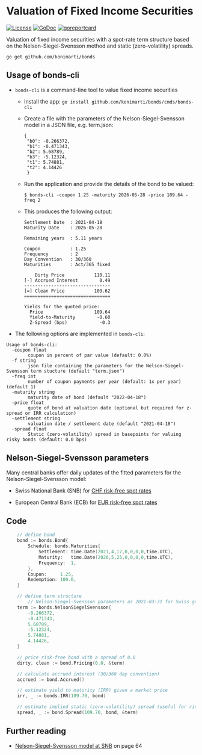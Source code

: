 # Valuation of Fixed Income Securities

[![License](http://img.shields.io/badge/license-MIT-red.svg?style=flat)](https://github.com/konimarti/bonds/blob/master/LICENSE)
[![GoDoc](https://godoc.org/github.com/konimarti/observer?status.svg)](https://godoc.org/github.com/konimarti/bonds)
[![goreportcard](https://goreportcard.com/badge/github.com/konimarti/observer)](https://goreportcard.com/report/github.com/konimarti/bonds)

Valuation of fixed income securities with a spot-rate term structure based on the Nelson-Siegel-Svensson method and static (zero-volatility) spreads.

```go get github.com/konimarti/bonds```


## Usage of bonds-cli 

* ```bonds-cli``` is a command-line tool to value fixed income securities

  - Install the app: ```go install github.com/konimarti/bonds/cmds/bonds-cli```

  - Create a file with the parameters of the Nelson-Siegel-Svensson model in a JSON file, e.g. term.json: 
    ```
	{
	 "b0": -0.266372,
	 "b1": -0.471343,
	 "b2": 5.68789,            
	 "b3": -5.12324,           
	 "t1": 5.74881,            
	 "t2": 4.14426             
	 }
    ```

  - Run the application and provide the details of the bond to be valued:
    ```
    $ bonds-cli -coupon 1.25 -maturity 2026-05-28 -price 109.64 -freq 2
    ```

  - This produces the following output:
    ```
    Settlement Date  : 2021-04-18
    Maturity Date    : 2026-05-28

    Remaining years  : 5.11 years

    Coupon           : 1.25
    Frequency        : 2
    Day Convention   : 30/360
    Maturities       : Act/365 fixed

        Dirty Price           110.11
    [-] Accrued Interest        0.49
    --------------------------------
    [=] Clean Price           109.62
    ================================

    Yields for the quoted price:
      Price                   109.64
      Yield-to-Maturity        -0.60
      Z-Spread (bps)            -0.3
    ```

* The following options are implemented in ```bonds-cli```:
```
Usage of bonds-cli:
  -coupon float
    	coupon in percent of par value (default: 0.0%)
  -f string
    	json file containing the parameters for the Nelson-Siegel-Svensson term stucture (default "term.json")
  -freq int
    	number of coupon payments per year (default: 1x per year) (default 1)
  -maturity string
    	maturity date of bond (default "2022-04-18")
  -price float
    	quote of bond at valuation date (optional but required for z-spread or IRR calculation)
  -settlement string
    	valuation date / settlement date (default "2021-04-18")
  -spread float
    	Static (zero-volatility) spread in basepoints for valuing risky bonds (default: 0.0 bps)
```

## Nelson-Siegel-Svensson parameters 

Many central banks offer daily updates of the fitted parameters for the Nelson-Siegel-Svensson model:

* Swiss National Bank (SNB) for [CHF risk-free spot rates](https://data.snb.ch/en/topics/ziredev#!/cube/rendopar)

* European Central Bank (ECB) for [EUR risk-free spot rates](https://www.ecb.europa.eu/stats/financial_markets_and_interest_rates/euro_area_yield_curves/html/index.en.html)


## Code
```go
	// define bond
	bond := bonds.Bond{
		Schedule: bonds.Maturities{
			Settlement: time.Date(2021,4,17,0,0,0,0,time.UTC),
			Maturity:   time.Date(2026,5,25,0,0,0,0,time.UTC),
			Frequency:  1,
		},
		Coupon:     1.25,
		Redemption: 100.0,
	}

	// define term structure 
        // Nelson-Siegel-Svensson parameters as 2021-03-31 for Swiss government bonds
	term := bonds.NelsonSiegelSvensson{
		-0.266372,
		-0.471343,
		5.68789,
		-5.12324,
		5.74881,
		4.14426,
	}
```

```go
	// price risk-free bond with a spread of 0.0
	dirty, clean := bond.Pricing(0.0, &term)

	// calculate accrued interest (30/360 day convention)
	accrued := bond.Accrued()

	// estimate yield to maturity (IRR) given a market price
	irr, _ := bonds.IRR(109.70, bond)

	// estimate implied static (zero-volatility) spread (useful for risky bonds)
	spread, _ := bond.Spread(109.70, bond, &term)
```

## Further reading

* [Nelson-Siegel-Svensson model at SNB](https://www.snb.ch/de/mmr/reference/quartbul_2002_2_komplett/source/quartbul_2002_2_komplett.de.pdf) on page 64

